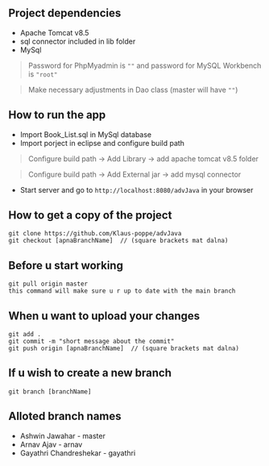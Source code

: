 ## Project dependencies
* Apache Tomcat v8.5
* sql connector included in lib folder
* MySql 

> Password for PhpMyadmin is  `""`  and password for MySQL Workbench is `"root"` 

> Make necessary adjustments in Dao class (master will have  `""`)

## How to run the app
* Import Book_List.sql in MySql database
* Import porject in eclipse and configure build path
> Configure build path -> Add Library -> add apache tomcat v8.5 folder

> Configure build path -> Add External jar -> add mysql connector 
* Start server and go to `http://localhost:8080/advJava` in your browser

## How to get a copy of the project
```
git clone https://github.com/Klaus-poppe/advJava
git checkout [apnaBranchName]  // (square brackets mat dalna)
```

## Before u start working 
```
git pull origin master
this command will make sure u r up to date with the main branch 
```
## When u want to upload your changes
```
git add .
git commit -m "short message about the commit"
git push origin [apnaBranchName]  // (square brackets mat dalna)
```
## If u wish to create a new branch 
```
git branch [branchName]
```

## Alloted branch names
* Ashwin Jawahar - master
* Arnav Ajav - arnav
* Gayathri Chandreshekar - gayathri


